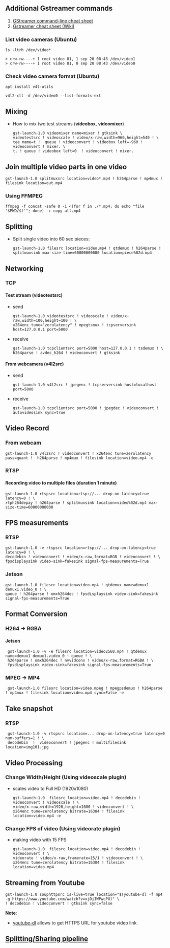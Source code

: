 
## Additional Gstreamer commands
1. [GStreamer command-line cheat sheet](https://github.com/matthew1000/gstreamer-cheat-sheet)
2. [Gstreamer cheat sheet (Wiki)](http://wiki.oz9aec.net/index.php/Gstreamer_cheat_sheet)


### List video cameras (Ubuntu)
```
ls -ltrh /dev/video*

> crw-rw----+ 1 root video 81, 1 sep 20 08:43 /dev/video1
> crw-rw----+ 1 root video 81, 0 sep 20 08:43 /dev/video0
```

### Check video camera format (Ubuntu)
```
apt install v4l-utils

v4l2-ctl -d /dev/video0 --list-formats-ext

```



## Mixing

- How to mix two test streams (**videobox**, **videomixer**)

      gst-launch-1.0 videomixer name=mixer ! gtksink \
      videotestsrc ! videoscale ! video/x-raw,width=960,height=540 ! \
      tee name=t !  queue ! videoconvert ! videobox left=-960 ! videoconvert ! mixer. \
      t. ! queue ! videobox left=0  ! videoconvert ! mixer.
      
## Join multiple video parts in one video

    gst-launch-1.0 splitmuxsrc location=video*.mp4 ! h264parse ! mp4mux ! filesink location=out.mp4
    
### Using FFMPEG

    ffmpeg -f concat -safe 0 -i <(for f in ./*.mp4; do echo "file '$PWD/$f'"; done) -c copy all.mp4

## Splitting

- Split single video into 60 sec pieces:

      gst-launch-1.0 filesrc location=video.mp4 ! qtdemux ! h264parse ! splitmuxsink max-size-time=60000000000 location=piece%02d.mp4
      
## Networking

### TCP

#### Test stream (videotestsrc)

- send

      gst-launch-1.0 videotestsrc ! videoscale ! video/x-raw,width=100,height=100 ! \
      x264enc tune="zerolatency" ! mpegtsmux ! tcpserversink host=127.0.0.1 port=5000
    
- receive

      gst-launch-1.0 tcpclientsrc port=5000 host=127.0.0.1 ! tsdemux ! \
      h264parse ! avdec_h264 ! videoconvert ! gtksink


#### From webcamera (v4l2src)

- send 

      gst-launch-1.0 v4l2src ! jpegenc ! tcpserversink host=localhost port=5000
    
- receive

      gst-launch-1.0 tcpclientsrc port=5000 ! jpegdec ! videoconvert ! autovideosink sync=true
      
## Video Record

### From webcam
```
gst-launch-1.0 v4l2src ! videoconvert ! x264enc tune=zerolatency pass=quant !  h264parse ! mp4mux ! filesink location=video.mp4 -e
```

### RTSP

#### Recording video to multiple files (duration 1 minute)
    gst-launch-1.0 rtspsrc location=rtsp://... drop-on-latency=true latency=0 ! \
    rtph264depay ! h264parse ! splitmuxsink location=video%02d.mp4 max-size-time=60000000000
    
    
## FPS measurements

### RTSP

    gst-launch-1.0 -v rtspsrc location=rtsp://... drop-on-latency=true latency=0 ! \
    decodebin ! videoconvert ! video/x-raw,format=RGB ! videoconvert ! \
    fpsdisplaysink video-sink=fakesink signal-fps-measurements=True
    
    
### Jetson
    gst-launch-1.0 filesrc location=video.mp4 ! qtdemux name=demux1 demux1.video_0 ! \
    queue ! h264parse ! omxh264dec ! fpsdisplaysink video-sink=fakesink signal-fps-measurements=True


## Format Conversion

### H264 -> RGBA

#### Jetson
     gst-launch-1.0 -v -e filesrc location=video2560.mp4 ! qtdemux name=demux1 demux1.video_0 ! queue ! \
     h264parse ! omxh264dec ! nvvidconv ! video/x-raw,format=RGBA ! \ 
     fpsdisplaysink video-sink=fakesink signal-fps-measurements=True
     
### MPEG -> MP4
     gst-launch-1.0 filesrc location=video.mpeg ! mpegpsdemux ! h264parse ! mp4mux ! filesink location=video.mp4 sync=False -e
     
## Take snapshot

### RTSP
     gst-launch-1.0 -v rtspsrc location=... drop-on-latency=true latency=0 num-buffers=1 ! \
     decodebin  !  videoconvert ! jpegenc ! multifilesink location=img101.jpg
     
     
## Video Processing

### Change Width/Height (Using videoscale plugin)
- scales video to Full HD (1920x1080)

      gst-launch-1.0  filesrc location=video.mp4 ! decodebin ! videoconvert ! videoscale ! \
      video/x-raw,width=1920,height=1080 ! videoconvert ! \
      x264enc tune=zerolatency bitrate=16384 ! filesink location=video.mp4 -e
      
### Change FPS of video (Using videorate plugin)
- making video with 15 FPS

      gst-launch-1.0  filesrc location=video.mp4 ! decodebin ! videoconvert ! \ 
      videorate ! video/x-raw,framerate=15/1 ! videoconvert ! \
      x264enc tune=zerolatency bitrate=16384 ! filesink location=video.mp4
      
## Streaming from Youtube
    gst-launch-1.0 souphttpsrc is-live=true location="$(youtube-dl -f mp4 -g https://www.youtube.com/watch?v=xjDjIWPwcPU)" \
    ! decodebin ! videoconvert ! gtksink sync=false
**Note**: 
- [youtube-dl](https://youtube-dl.org/) allows to get HTTPS URL for youtube video link. 


## [Splitting/Sharing pipeline](https://github.com/matthew1000/gstreamer-cheat-sheet/blob/master/sharing_and_splitting_pipelines.md#summary-of-methods-to-share-and-split-pipelines)
   
